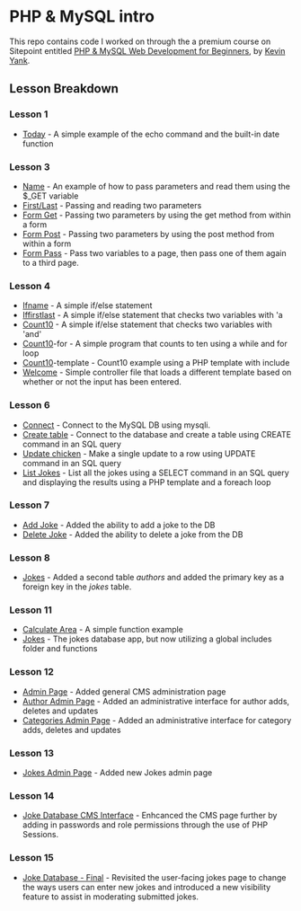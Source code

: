 # PHP & MySQL intro

This repo contains code I worked on through the a premium course on Sitepoint entitled [PHP & MySQL Web Development for Beginners][1], by [Kevin Yank][KY].

## Lesson Breakdown

### Lesson 1
* [Today][2] - A simple example of the echo command and the built-in date function

### Lesson 3
* [Name][3] - An example of how to pass parameters and read them using the $_GET variable
* [First/Last][4] - Passing and reading two parameters
* [Form Get][5] - Passing two parameters by using the get method from within a form
* [Form Post][6] - Passing two parameters by using the post method from within a form
* [Form Pass][7] - Pass two variables to a page, then pass one of them again to a third page.

### Lesson 4

* [Ifname][8] - A simple if/else statement
* [Iffirstlast][9] - A simple if/else statement that checks two variables with 'a
* [Count10][10] - A simple if/else statement that checks two variables with 'and'
* [Count10][11]-for - A simple program that counts to ten using a while and for loop
* [Count10][12]-template - Count10 example using a PHP template with include
* [Welcome][13] - Simple controller file that loads a different template based on whether or not the input has been entered.

### Lesson 6

* [Connect][14] - Connect to the MySQL DB using mysqli.
* [Create table][15] - Connect to the database and create a table using CREATE command in an SQL query
* [Update chicken][16] - Make a single update to a row using UPDATE command in an SQL query
* [List Jokes][17] - List all the jokes using a SELECT command in an SQL query and displaying the results using a PHP template and a foreach loop

### Lesson 7
* [Add Joke][18] - Added the ability to add a joke to the DB
* [Delete Joke][19] - Added the ability to delete a joke from the DB

### Lesson 8
* [Jokes][20] - Added a second table *authors* and added the primary key as a foreign key in the *jokes* table.

### Lesson 11
* [Calculate Area][21] - A simple function example
* [Jokes][22] - The jokes database app, but now utilizing a global includes folder and functions

### Lesson 12
* [Admin Page][23] - Added general CMS administration page
* [Author Admin Page][24] - Added an administrative interface for author adds, deletes and updates
* [Categories Admin Page][25] - Added an administrative interface for category adds, deletes and updates

### Lesson 13
* [Jokes Admin Page][26] - Added new Jokes admin page

### Lesson 14
* [Joke Database CMS Interface][27] - Enhcanced the CMS page further by adding in passwords and role permissions through the use of PHP Sessions.

### Lesson 15
* [Joke Database - Final][28] - Revisited the user-facing jokes page to change the ways users can enter new jokes and introduced a new visibility feature to assist in moderating submitted jokes.

[KY]: https://github.com/sentience
[1]: https://www.sitepoint.com/premium/courses/php-mysql-web-development-for-beginners-13
[2]: https://github.com/sdlambert/sitepoint-introphp/blob/master/lesson1/today.php
[3]: https://github.com/sdlambert/sitepoint-introphp/blob/master/lesson3/name.html
[4]: https://github.com/sdlambert/sitepoint-introphp/blob/master/lesson3/firstlast.html
[5]: https://github.com/sdlambert/sitepoint-introphp/blob/master/lesson3/formget.html
[6]: https://github.com/sdlambert/sitepoint-introphp/blob/master/lesson3/formpost.html
[7]: https://github.com/sdlambert/sitepoint-introphp/blob/master/lesson3/formpass.html
[8]: https://github.com/sdlambert/sitepoint-introphp/blob/master/lesson4/ifname.html
[9]: https://github.com/sdlambert/sitepoint-introphp/blob/master/lesson4/iffirstlast.html
[10]: https://github.com/sdlambert/sitepoint-introphp/blob/master/lesson4/count10.php
[11]: https://github.com/sdlambert/sitepoint-introphp/blob/master/lesson4/count10-for.php
[12]: https://github.com/sdlambert/sitepoint-introphp/blob/master/lesson4/count10
[13]: https://github.com/sdlambert/sitepoint-introphp/blob/master/lesson4/welcome
[14]: https://github.com/sdlambert/sitepoint-introphp/blob/master/lesson6/connect
[15]: https://github.com/sdlambert/sitepoint-introphp/blob/master/lesson6/createtable
[16]: https://github.com/sdlambert/sitepoint-introphp/blob/master/lesson6/updatechicken
[17]: https://github.com/sdlambert/sitepoint-introphp/blob/master/lesson6/listjokes
[18]: https://github.com/sdlambert/sitepoint-introphp/blob/master/lesson7/addjoke
[19]: https://github.com/sdlambert/sitepoint-introphp/blob/master/lesson7/deletejoke
[20]: https://github.com/sdlambert/sitepoint-introphp/blob/master/lesson8/jokes
[21]: https://github.com/sdlambert/sitepoint-introphp/blob/master/lesson11/calculate-area
[22]: https://github.com/sdlambert/sitepoint-introphp/blob/master/lesson11/jokes
[23]: https://github.com/sdlambert/sitepoint-introphp/blob/master/lesson12/admin/
[24]: https://github.com/sdlambert/sitepoint-introphp/blob/master/lesson12/admin/authors
[25]: https://github.com/sdlambert/sitepoint-introphp/blob/master/lesson12/admin/categories
[26]: https://github.com/sdlambert/sitepoint-introphp/blob/master/lesson13/admin/jokes
[27]: https://github.com/sdlambert/sitepoint-introphp/blob/master/lesson14/admin/
[28]: https://github.com/sdlambert/sitepoint-introphp/blob/master/lesson15/